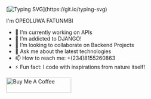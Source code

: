 [![Typing SVG](https://readme-typing-svg.demolab.com/?lines=WELCOME;)](https://git.io/typing-svg)



I'm OPEOLUWA FATUNMBI

- 🔭 I’m currently working on APIs
- 🌱 I’m addicted to DJANGO!
- 👯 I’m looking to collaborate on Backend Projects
- 💬 Ask me about the latest technologies
- 📫 How to reach me: +(234)8155260863
- ⚡ Fun fact: I code with inspirations from nature itself!

<a href="https://www.buymeacoffee.com/opeoluwaf" target="_blank"><img src="https://cdn.buymeacoffee.com/buttons/default-orange.png" alt="Buy Me A Coffee" height="41" width="174"></a>



